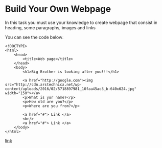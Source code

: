 # Build Your Own Webpage

In this task you must use your knowledge to create webpage that consist in heading, some paragraphs, images and links

You can see the code  below:

```
<!DOCTYPE>
<html>
    <head>
        <title>Web page</title>
    </head>
    <body>
        <h1>Big Brother is looking after you!!!</h1>

        <a href="http://google.com"><img src="http://cdn.arstechnica.net/wp-content/uploads/2016/02/5718897981_10faa45ac3_b-640x624.jpg" width="150"></a>
        <p>What is yor name?</p>
        <p>How old are you?</p>
        <p>Where are you from?</p>

        <a href="#"> Link </a>
        <br/>
        <a href="#"> Link </a>
    </body>
</html>
```

[link](https://denishromenko.gitbooks.io/codeacademy_doc/content/test/index.html)



